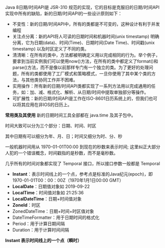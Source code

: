 Java 8日期/时间API是 JSR-310 规范的实现，它的目标是克服旧的日期/时间API实现中所有的缺陷，新的日期/时间API的一些设计原则如下：

* 不变性：新的日期/时间API中，所有的类都是不可变的，这种设计有利于并发编程
* 关注点分离：新的API将人可读的日期时间和机器时间(unix timestamp) 明确分离，它为日期(data)、时间(Time)、日期时间(Date Time)、时间戳(unix timestamp) 以及时区定义了不同的类。
* 清清晰：在所有的类中，方法都被明确定义用以完成相同的行为。举个例子，要拿到当前实例我们可以使用now()方法，在所有的类中都定义了format()和parse()方法，而不是像以前那样专门有一个独立的类。为了更好的处理问题，所有的类都使用了工厂模式和策略模式，一旦你使用了其中某个类的方法，与其他类协同工作并不困难。
* 实用操作：所有新的日期/时间API类都实现了一系列方法用以完成通用的任务，如：加、减、格式化、解析、从日期/时间中提取单独部分等操作。
* 可扩展性：新的日期/时间API是工作在ISO-8601日历系统上的，但我们也可以将其应用在非IOS的日历上。

**常用类及其使用**
新的日期时间工具全部都在 java.time 及其子包中。

时间大致可以分为三个部分：日期、时间、时区

其中日期有可以细分为年、月、日；时间又细分为时、分、秒

一般机器时间用从 1970-01-01T00:00 到现在的秒数来表示时间; 这里纠正大部分人犯的一个错误概念，时间戳指的是秒数，而不是毫秒数。

几乎所有的时间对象都实现了 Temporal 接口，所以接口参数一般都是 Temporal

* **Instant**：表示时间线上的一个点，参考点是标准的Java纪元(epoch)，即1970-01-01T00：00：00Z（1970年1月1日00:00 GMT）
* **LocalDate**：日期值对象如 2019-09-22
* **LocalTime**：时间值对象如 21:25:36
* **LocalDateTime**：日期+时间值对象
* **ZoneId**：时区
* ZonedDateTime：日期+时间+时区值对象
* DateTimeFormatter：用于日期时间的格式化
* Period：用于计算日期间隔
* Duration：用于计算时间间隔

**Instant 表示时间线上的一个点（瞬时）**
~~~java

~~~
